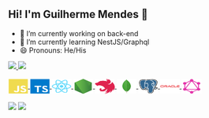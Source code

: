 ## Hi! I'm Guilherme Mendes 👋

- 🔭 I’m currently working on back-end
- 🌱 I’m currently learning NestJS/Graphql
- 😄 Pronouns: He/His

 <div>
  <a href="https://github.com/guilhermemendesdev">
  <img height="180em" src="https://github-readme-stats.vercel.app/api?username=guilhermemendesdev&show_icons=true&theme=tokyonight&include_all_commits=true&count_private=true"/>
  <img height="180em" src="https://github-readme-stats.vercel.app/api/top-langs/?username=guilhermemendesdev&layout=compact&langs_count=7&theme=tokyonight"/>
</div>

  <div style="display: inline_block"><br>
  <img align="center" alt="Guilherme-Js" height="30" width="40" src="https://raw.githubusercontent.com/devicons/devicon/master/icons/javascript/javascript-plain.svg">
  <img align="center" alt="Guilherme-Ts" height="30" width="40" src="https://raw.githubusercontent.com/devicons/devicon/master/icons/typescript/typescript-plain.svg">
  <img align="center" alt="Guilherme-React" height="30" width="40" src="https://raw.githubusercontent.com/devicons/devicon/master/icons/react/react-original.svg">
  <img align="center" alt="Guilherme-Node" height="30" width="40" src="https://github.com/devicons/devicon/blob/master/icons/nodejs/nodejs-original.svg">
  <img align="center" alt="Guilherme-Nest" height="30" width="40" src="https://github.com/devicons/devicon/blob/master/icons/nestjs/nestjs-original.svg">
    <img align="center" alt="Guilherme-Mongodb" height="30" width="40" src="https://github.com/devicons/devicon/blob/master/icons/mongodb/mongodb-original.svg">
        <img align="center" alt="Guilherme-Postgres" height="30" width="40" src="https://github.com/devicons/devicon/blob/master/icons/postgresql/postgresql-original.svg">
            <img align="center" alt="Guilherme-Oracledb" height="30" width="40" src="https://github.com/devicons/devicon/blob/master/icons/oracle/oracle-original.svg">
                        <img align="center" alt="Guilherme-Graphql" height="30" width="40" src="https://github.com/devicons/devicon/blob/master/icons/graphql/graphql-plain.svg">
</div>
  <br/>
  <div> 
  <a href = "mailto:guilhermemendesousa@gmail.com"><img src="https://img.shields.io/badge/-Gmail-%23333?style=for-the-badge&logo=gmail&logoColor=white" target="_blank"></a>
  <a href="https://www.linkedin.com/in/guilherme-mendes-17064916a" target="_blank"><img src="https://img.shields.io/badge/-LinkedIn-%230077B5?style=for-the-badge&logo=linkedin&logoColor=white" target="_blank"></a>  
</div>
